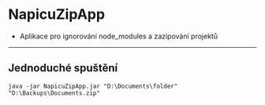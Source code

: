# NapicuZipApp
* Aplikace pro ignorování node_modules a zazipování projektů
---
## Jednoduché spuštění
```
java -jar NapicuZipApp.jar "D:\Documents\folder" "D:\Backups\Documents.zip" 
```
